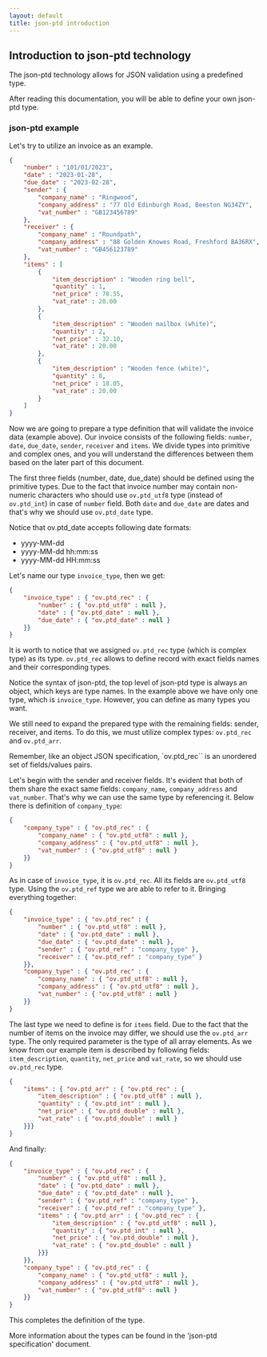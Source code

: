 ```yaml
---
layout: default
title: json-ptd introduction
---
```


## Introduction to json-ptd technology

The json-ptd technology allows for JSON validation using a predefined type. 

After reading this documentation, you will be able to define your own json-ptd type.

### json-ptd example

Let's try to utilize an invoice as an example.
```json
{
    "number" : "101/01/2023",
    "date" : "2023-01-28",
    "due_date" : "2023-02-28",
    "sender" : {
        "company_name" : "Ringwood",
        "company_address" : "77 Old Edinburgh Road, Beeston NG34ZY",
        "vat_number" : "GB123456789"
    },
    "receiver" : {
        "company_name" : "Roundpath",
        "company_address" : "88 Golden Knowes Road, Freshford BA36RX",
        "vat_number" : "GB456123789"
    },
    "items" : [
        {
            "item_description" : "Wooden ring bell",
            "quantity" : 1,
            "net_price" : 78.55,
            "vat_rate" : 20.00
        },
        {
            "item_description" : "Wooden mailbox (white)",
            "quantity" : 2,
            "net_price" : 32.10,
            "vat_rate" : 20.00
        },
        {
            "item_description" : "Wooden fence (white)",
            "quantity" : 8,
            "net_price" : 18.05,
            "vat_rate" : 20.00
        }
    ]
}
```
Now we are going to prepare a type definition that will validate the invoice data (example above).
Our invoice consists of the following fields: `number`, `date`, `due_date`, `sender`, `receiver` and `items`. We divide types into primitive and complex ones, and you will understand the differences between them based on the later part of this document.

The first three fields (number, date, due_date) should be defined using the primitive types. Due to the fact that invoice number may contain non-numeric characters who should use `ov.ptd_utf8` type (instead of `ov.ptd_int`) in case of `number` field. Both `date` and `due_date` are dates and that's why we should use `ov.ptd_date` type.

Notice that ov.ptd_date accepts following date formats: 
- yyyy-MM-dd
- yyyy-MM-dd hh:mm:ss
- yyyy-MM-dd HH:mm:ss


Let's name our type `invoice_type`, then we get:
```json
{
	"invoice_type" : { "ov.ptd_rec" : { 
		"number" : { "ov.ptd_utf8" : null },
		"date" : { "ov.ptd_date" : null },
		"due_date" : { "ov.ptd_date" : null }
	}}
}
```
It is worth to notice that we assigned `ov.ptd_rec` type (which is complex type) as its type. `ov.ptd_rec` allows to define record with exact fields names and their corresponding types.

Notice the syntax of json-ptd, the top level of json-ptd type is always an object, which keys are type names. In the example above we have only one type, which is `invoice_type`. However, you can define as many types you want.

We still need to expand the prepared type with the remaining fields: sender, receiver, and items. To do this, we must utilize complex types: `ov.ptd_rec` and `ov.ptd_arr`.

Remember, like an object JSON specification, `ov.ptd_rec`` is an unordered set of fields/values pairs. 

Let's begin with the sender and receiver fields. It's evident that both of them share the exact same fields: `company_name`, `company_address` and `vat_number`. That's why we can use the same type by referencing it. Below there is definition of `company_type`:


```json
{
	"company_type" : { "ov.ptd_rec" : { 
		"company_name" : { "ov.ptd_utf8" : null },
		"company_address" : { "ov.ptd_utf8" : null },
		"vat_number" : { "ov.ptd_utf8" : null }
	}}
}
```

As in case of `invoice_type`, it is `ov.ptd_rec`. All its fields are `ov.ptd_utf8` type. Using the `ov.ptd_ref` type we are able to refer to it. Bringing everything together:

```json
{
	"invoice_type" : { "ov.ptd_rec" : { 
		"number" : { "ov.ptd_utf8" : null },
		"date" : { "ov.ptd_date" : null },
		"due_date" : { "ov.ptd_date" : null },
		"sender" : { "ov.ptd_ref" : "company_type" },
		"receiver" : { "ov.ptd_ref" : "company_type" }
	}},
	"company_type" : { "ov.ptd_rec" : { 
		"company_name" : { "ov.ptd_utf8" : null },
		"company_address" : { "ov.ptd_utf8" : null },
		"vat_number" : { "ov.ptd_utf8" : null }
	}}
}
```
The last type we need to define is for `items` field. Due to the fact that the number of items on the invoice may differ, we should use the `ov.ptd_arr` type. The only required parameter is the type of all array elements. As we know from our example item is described by following fields: `item_description`, `quantity`, `net_price` and `vat_rate`, so we should use `ov.ptd_rec` type.
```json
{
	"items" : { "ov.ptd_arr" : { "ov.ptd_rec" : { 
		"item_description" : { "ov.ptd_utf8" : null },
		"quantity" : { "ov.ptd_int" : null },
		"net_price" : { "ov.ptd_double" : null },
		"vat_rate" : { "ov.ptd_double" : null }
	}}}
}
```
And finally:
```json
{
	"invoice_type" : { "ov.ptd_rec" : { 
		"number" : { "ov.ptd_utf8" : null },
		"date" : { "ov.ptd_date" : null },
		"due_date" : { "ov.ptd_date" : null },
		"sender" : { "ov.ptd_ref" : "company_type" },
		"receiver" : { "ov.ptd_ref" : "company_type" },
		"items" : { "ov.ptd_arr" : { "ov.ptd_rec" : { 
			"item_description" : { "ov.ptd_utf8" : null },
			"quantity" : { "ov.ptd_int" : null },
			"net_price" : { "ov.ptd_double" : null },
			"vat_rate" : { "ov.ptd_double" : null }
		}}}
	}},
	"company_type" : { "ov.ptd_rec" : { 
		"company_name" : { "ov.ptd_utf8" : null },
		"company_address" : { "ov.ptd_utf8" : null },
		"vat_number" : { "ov.ptd_utf8" : null }
	}}
}
```
This completes the definition of the type.

More information about the types can be found in the 'json-ptd specification' document.
